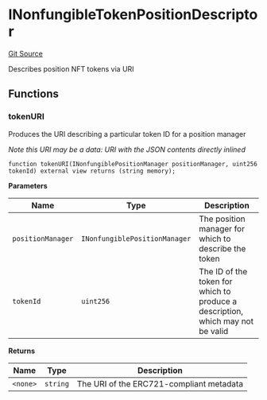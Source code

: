 # INonfungibleTokenPositionDescriptor
[Git Source](https://github.com/MarginalProtocol/v1-periphery/blob/3831eb0dc9ad872eeb8a0eb98bd8566331443136/contracts/interfaces/INonfungibleTokenPositionDescriptor.sol)

Describes position NFT tokens via URI


## Functions
### tokenURI

Produces the URI describing a particular token ID for a position manager

*Note this URI may be a data: URI with the JSON contents directly inlined*


```solidity
function tokenURI(INonfungiblePositionManager positionManager, uint256 tokenId) external view returns (string memory);
```
**Parameters**

|Name|Type|Description|
|----|----|-----------|
|`positionManager`|`INonfungiblePositionManager`|The position manager for which to describe the token|
|`tokenId`|`uint256`|The ID of the token for which to produce a description, which may not be valid|

**Returns**

|Name|Type|Description|
|----|----|-----------|
|`<none>`|`string`|The URI of the ERC721-compliant metadata|


